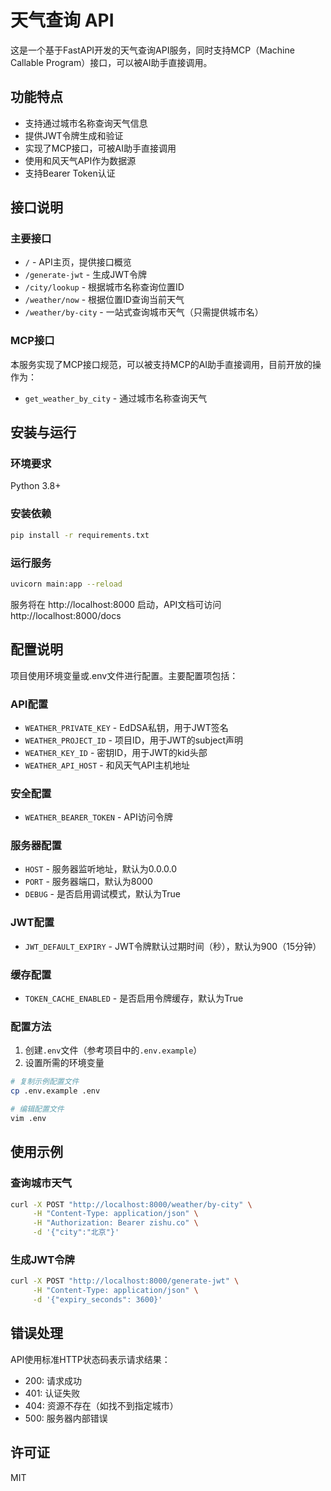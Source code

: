# 天气查询 API

这是一个基于FastAPI开发的天气查询API服务，同时支持MCP（Machine Callable Program）接口，可以被AI助手直接调用。

## 功能特点

- 支持通过城市名称查询天气信息
- 提供JWT令牌生成和验证
- 实现了MCP接口，可被AI助手直接调用
- 使用和风天气API作为数据源
- 支持Bearer Token认证

## 接口说明

### 主要接口

- `/` - API主页，提供接口概览
- `/generate-jwt` - 生成JWT令牌
- `/city/lookup` - 根据城市名称查询位置ID
- `/weather/now` - 根据位置ID查询当前天气
- `/weather/by-city` - 一站式查询城市天气（只需提供城市名）

### MCP接口

本服务实现了MCP接口规范，可以被支持MCP的AI助手直接调用，目前开放的操作为：
- `get_weather_by_city` - 通过城市名称查询天气

## 安装与运行

### 环境要求

Python 3.8+

### 安装依赖

```bash
pip install -r requirements.txt
```

### 运行服务

```bash
uvicorn main:app --reload
```

服务将在 http://localhost:8000 启动，API文档可访问 http://localhost:8000/docs

## 配置说明

项目使用环境变量或.env文件进行配置。主要配置项包括：

### API配置
- `WEATHER_PRIVATE_KEY` - EdDSA私钥，用于JWT签名
- `WEATHER_PROJECT_ID` - 项目ID，用于JWT的subject声明
- `WEATHER_KEY_ID` - 密钥ID，用于JWT的kid头部
- `WEATHER_API_HOST` - 和风天气API主机地址

### 安全配置
- `WEATHER_BEARER_TOKEN` - API访问令牌

### 服务器配置
- `HOST` - 服务器监听地址，默认为0.0.0.0
- `PORT` - 服务器端口，默认为8000
- `DEBUG` - 是否启用调试模式，默认为True

### JWT配置
- `JWT_DEFAULT_EXPIRY` - JWT令牌默认过期时间（秒），默认为900（15分钟）

### 缓存配置
- `TOKEN_CACHE_ENABLED` - 是否启用令牌缓存，默认为True

### 配置方法

1. 创建`.env`文件（参考项目中的`.env.example`）
2. 设置所需的环境变量

```bash
# 复制示例配置文件
cp .env.example .env

# 编辑配置文件
vim .env
```

## 使用示例

### 查询城市天气

```bash
curl -X POST "http://localhost:8000/weather/by-city" \
     -H "Content-Type: application/json" \
     -H "Authorization: Bearer zishu.co" \
     -d '{"city":"北京"}'
```

### 生成JWT令牌

```bash
curl -X POST "http://localhost:8000/generate-jwt" \
     -H "Content-Type: application/json" \
     -d '{"expiry_seconds": 3600}'
```

## 错误处理

API使用标准HTTP状态码表示请求结果：
- 200: 请求成功
- 401: 认证失败
- 404: 资源不存在（如找不到指定城市）
- 500: 服务器内部错误

## 许可证

MIT
